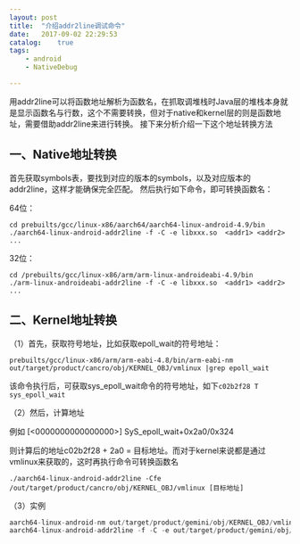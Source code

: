 ```yaml
---
layout: post
title:  "介绍addr2line调试命令"
date:   2017-09-02 22:29:53
catalog:    true
tags:
    - android
    - NativeDebug

---
```


用addr2line可以将函数地址解析为函数名，在抓取调堆栈时Java层的堆栈本身就是显示函数名与行数，这个不需要转换，但对于native和kernel层的则是函数地址，需要借助addr2line来进行转换。 接下来分析介绍一下这个地址转换方法

## 一、Native地址转换
首先获取symbols表，要找到对应的版本的symbols，以及对应版本的addr2line，这样才能确保完全匹配。
然后执行如下命令，即可转换函数名：

64位：

    cd prebuilts/gcc/linux-x86/aarch64/aarch64-linux-android-4.9/bin
    ./aarch64-linux-android-addr2line -f -C -e libxxx.so  <addr1> <addr2> ...


32位：

    cd /prebuilts/gcc/linux-x86/arm/arm-linux-androideabi-4.9/bin
    ./arm-linux-androideabi-addr2line -f -C -e libxxx.so  <addr1> <addr2> ...


## 二、Kernel地址转换

（1）首先，获取符号地址，比如获取epoll_wait的符号地址：

    prebuilts/gcc/linux-x86/arm/arm-eabi-4.8/bin/arm-eabi-nm  out/target/product/cancro/obj/KERNEL_OBJ/vmlinux |grep epoll_wait

该命令执行后，可获取sys_epoll_wait命令的符号地址，如下`c02b2f28 T sys_epoll_wait`


（2）然后，计算地址

例如 [<0000000000000000>] SyS_epoll_wait+0x2a0/0x324

则计算后的地址c02b2f28 + 2a0 = 目标地址。而对于kernel来说都是通过vmlinux来获取的，这时再执行命令可转换函数名

    ./aarch64-linux-android-addr2line -Cfe  /out/target/product/cancro/obj/KERNEL_OBJ/vmlinux [目标地址]


（3）实例

```Java
aarch64-linux-android-nm out/target/product/gemini/obj/KERNEL_OBJ/vmlinux | grep binder_thread_read
aarch64-linux-android-addr2line -f -C -e out/target/product/gemini/obj/KERNEL_OBJ/vmlinux ffffffc000aa8cb4
```
